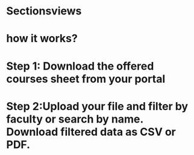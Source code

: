 # Sectionsviews 

# how it works?
# Step 1: Download the offered courses sheet from your portal 
# Step 2:Upload your file and filter by faculty or search by name. Download filtered data as CSV or PDF.

